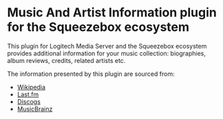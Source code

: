 Music And Artist Information plugin for the Squeezebox ecosystem
====

This plugin for Logitech Media Server and the Squeezebox ecosystem provides additional information for your music collection: biographies, album reviews, credits, related artists etc.

The information presented by this plugin are sourced from:
* [Wikipedia](https://wikipedia.org)
* [Last.fm](https://last.fm)
* [Discogs](https://discogs.com)
* [MusicBrainz](https://musicbrainz.org)
